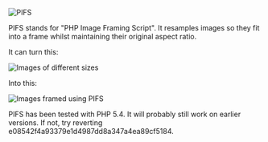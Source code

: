![PIFS](http://demo.dominicmanley.com/pifs/images/logo.gif)

PIFS stands for "PHP Image Framing Script". It resamples images so they fit into a frame whilst maintaining their original aspect ratio.

It can turn this:

![Images of different sizes](http://demo.dominicmanley.com/pifs/images/pifs_f.jpg)

Into this:

![Images framed using PIFS](http://demo.dominicmanley.com/pifs/images/pifs_t.jpg)

PIFS has been tested with PHP 5.4. It will probably still work on earlier versions. If not, try reverting e08542f4a93379e1d4987dd8a347a4ea89cf5184.